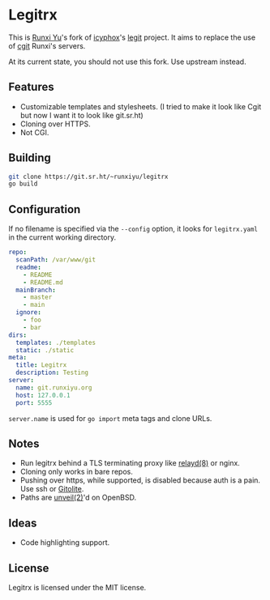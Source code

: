 # Legitrx

This is [Runxi Yu](https://runxiyu.org)'s fork of [icyphox](https://icyphox.sh/)'s [legit](https://git.icyphox.sh/legit/) project. It aims to replace the use of [cgit](https://git.zx2c4.com/cgit/about/) Runxi's servers.

At its current state, you should not use this fork. Use upstream instead.

## Features

- Customizable templates and stylesheets.
  (I tried to make it look like Cgit but now I want it to look like git.sr.ht)
- Cloning over HTTPS.
- Not CGI.

## Building

```sh
git clone https://git.sr.ht/~runxiyu/legitrx
go build
```

## Configuration

If no filename is specified via the `--config` option, it looks for `legitrx.yaml` in the current working directory.

```yaml
repo:
  scanPath: /var/www/git
  readme:
    - README
    - README.md
  mainBranch:
    - master
    - main
  ignore:
    - foo
    - bar
dirs:
  templates: ./templates
  static: ./static
meta:
  title: Legitrx
  description: Testing
server:
  name: git.runxiyu.org
  host: 127.0.0.1
  port: 5555
  ```

`server.name` is used for `go import` meta tags and clone URLs.

## Notes

- Run legitrx behind a TLS terminating proxy like [relayd(8)](https://man.openbsd.org/relayd.8) or nginx.
- Cloning only works in bare repos.
- Pushing over https, while supported, is disabled because auth is a pain. Use ssh or [Gitolite](https://gitolite.com/gitolite/).
- Paths are [unveil(2)](https://man.openbsd.org/unveil.2)'d on OpenBSD.

## Ideas

- Code highlighting support.

## License

Legitrx is licensed under the MIT license.
